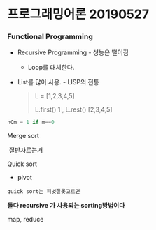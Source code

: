 # 프로그래밍어론 20190527



### Functional Programming

* Recursive Programming - 성능은 떨어짐

  * Loop를 대체한다.

* List를 많이 사용. - LISP의 전통

  > L = [1,2,3,4,5]
  >
  > L.first() 1 ,   L.rest() [2,3,4,5]



```groovy
nCm = 1 if m==0 
```







Merge sort

​	절반자르는거

Quick sort

* pivot

```
quick sort는 피벗잘못고르면
```

**둘다 recursive 가 사용되는 sorting방법이다**





map, reduce